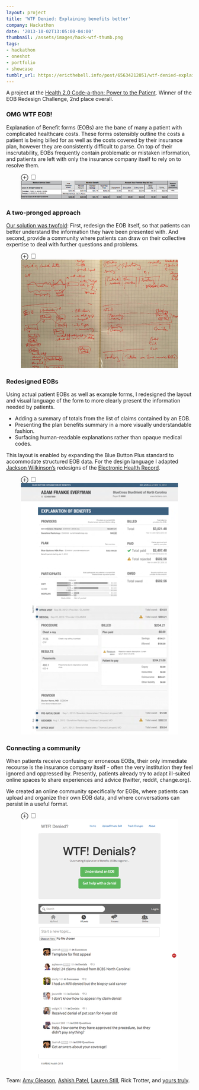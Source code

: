 ```yaml
---
layout: project
title: 'WTF Denied: Explaining benefits better'
company: Hackathon
date: '2013-10-02T13:05:00-04:00'
thumbnail: /assets/images/hack-wtf-thumb.png
tags:
- hackathon
- oneshot
- portfolio
- showcase
tumblr_url: https://ericthebell.info/post/65634212051/wtf-denied-explaining-benefits-better
---
```

A project at the [Health 2.0 Code-a-thon: Power to the Patient](http://www.health2con.com/devchallenge/health-2-0s-sf-code-a-thon-12/). Winner of the EOB Redesign Challenge, 2nd place overall.

### OMG WTF EOB!

Explanation of Benefit forms (EOBs) are the bane of many a patient with complicated healthcare costs. These forms ostensibly outline the costs a patient is being billed for as well as the costs covered by their insurance plan, however they are consistently difficult to parse. On top of their inscrutability, EOBs frequently contain problematic or mistaken information, and patients are left with only the insurance company itself to rely on to resolve them.

<figure class="fullwidth">
	<label for="mn-1" class="margin-toggle">⊕</label>
	<input type="checkbox" id="mn-1" class="margin-toggle">
	<img src="/assets/images/hack-wtf-eoborig.png" alt="EOB form">
</figure>

### A two-pronged approach

[Our solution was twofold](http://bit.ly/eobpreso): First, redesign the EOB itself, so that patients can better understand the information they have been presented with. And second, provide a community where patients can draw on their collective expertise to deal with further questions and problems.

<figure>
	<label for="mn-2" class="margin-toggle">⊕</label>
	<input type="checkbox" id="mn-2" class="margin-toggle">
	<img src="/assets/images/hack-wtf-eobsketch.jpg" alt="EOB form">
</figure>

### Redesigned EOBs

Using actual patient EOBs as well as example forms, I redesigned the layout and visual language of the form to more clearly present the information needed by patients.

- Adding a summary of totals from the list of claims contained by an EOB.
- Presenting the plan benefits summary in a more visually understandable fashion.
- Surfacing human-readable explanations rather than opaque medical codes.

This layout is enabled by expanding the Blue Button Plus standard to accommodate structured EOB data. For the design language I adapted [Jackson Wilkinson’s](http://twitter.com/mjacksonw) redesigns of the [Electronic Health Record](http://healthrecord.mjacksonw.com/).

<figure>
	<label for="mn-3" class="margin-toggle">⊕</label>
	<input type="checkbox" id="mn-3" class="margin-toggle">
	<img src="/assets/images/hack-wtf-redesign.png" alt="EOB redesign">
</figure>

### Connecting a community

When patients receive confusing or erroneous EOBs, their only immediate recourse is the insurance company itself - often the very institution they feel ignored and oppressed by. Presently, patients already try to adapt ill-suited online spaces to share experiences and advice (twitter, reddit, change.org).

We created an online community specifically for EOBs, where patients can upload and organize their own EOB data, and where conversations can persist in a useful format.

<figure>
	<label for="mn-4" class="margin-toggle">⊕</label>
	<input type="checkbox" id="mn-4" class="margin-toggle">
	<img src="/assets/images/hack-wtf-home.png" alt="EOB community">
</figure>

Team: [Amy Gleason](http://twitter.com/thepatientsside), [Ashish Patel](http://twitter.com/ashish_p), [Lauren Still](http://twitter.com/laurencstill), Rick Trotter, and [yours truly](http://twitter.com/ericthebell).

